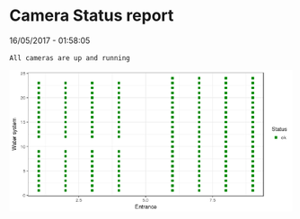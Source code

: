 Camera Status report
================
16/05/2017 - 01:58:05

    All cameras are up and running

![](camreport_files/figure-markdown_github/unnamed-chunk-2-1.png)
